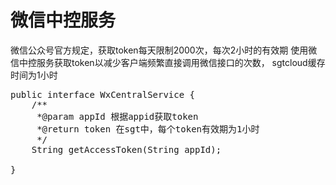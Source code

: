 # 微信中控服务

微信公众号官方规定，获取token每天限制2000次，每次2小时的有效期
使用微信中控服务获取token以减少客户端频繁直接调用微信接口的次数，
sgtcloud缓存时间为1小时

<pre>
public interface WxCentralService {
    /**
     *@param appId 根据appid获取token
     *@return token 在sgt中，每个token有效期为1小时
     */
	String getAccessToken(String appId);

}
</pre>